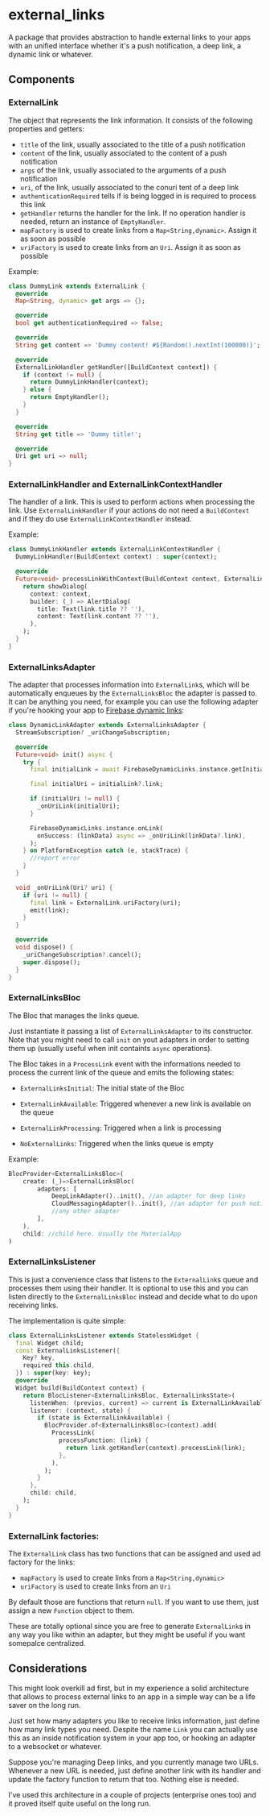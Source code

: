 # external_links

A package that provides abstraction to handle external links to your apps with an unified interface whether it's a push notification, a deep link, a dynamic link or whatever.

## Components
### ExternalLink
The object that represents the link information. It consists of the following properties and getters:
- `title` of the link, usually associated to the title of a push notification
- `content` of the link, usually associated to the content of a push notification
- `args` of the link, usually associated to the arguments of a push notification
- `uri`, of the link, usually associated to the conuri tent of a deep link
- `authenticationRequired` tells if is being logged in is required to process this link
- `getHandler` returns the handler for the link. If no operation handler is needed, return an instance of `EmptyHandler`.
- `mapFactory` is used to create links from a `Map<String,dynamic>`. Assign it as soon as possible
- `uriFactory` is used to create links from an `Uri`. Assign it as soon as possible

Example:
```dart
class DummyLink extends ExternalLink {
  @override
  Map<String, dynamic> get args => {};

  @override
  bool get authenticationRequired => false;

  @override
  String get content => 'Dummy content! #${Random().nextInt(100000)}';

  @override
  ExternalLinkHandler getHandler([BuildContext context]) {
    if (context != null) {
      return DummyLinkHandler(context);
    } else {
      return EmptyHandler();
    }
  }

  @override
  String get title => 'Dummy title!';

  @override
  Uri get uri => null;
}
```

### ExternalLinkHandler and ExternalLinkContextHandler
The handler of a link. This is used to perform actions when processing the link.
Use `ExternalLinkHandler` if your actions do not need a `BuildContext` and if they do use `ExternalLinkContextHandler` instead.

Example:
```dart
class DummyLinkHandler extends ExternalLinkContextHandler {
  DummyLinkHandler(BuildContext context) : super(context);

  @override
  Future<void> processLinkWithContext(BuildContext context, ExternalLink link) {
    return showDialog(
      context: context,
      builder: (_) => AlertDialog(
        title: Text(link.title ?? ''),
        content: Text(link.content ?? ''),
      ),
    );
  }
}
```

### ExternalLinksAdapter
The adapter that processes information into `ExternalLink`s, which will be automatically enqueues by the `ExternalLinksBloc` the adapter is passed to.
It can be anything you need, for example you can use the following adapter if you're hooking your app to [Firebase dynamic links](https://pub.dev/packages/firebase_dynamic_links/versions/2.0.0-dev.0):

```dart
class DynamicLinkAdapter extends ExternalLinksAdapter {
  StreamSubscription? _uriChangeSubscription;

  @override
  Future<void> init() async {
    try {
      final initialLink = await FirebaseDynamicLinks.instance.getInitialLink();

      final initialUri = initialLink?.link;

      if (initialUri != null) {
        _onUriLink(initialUri);
      }

      FirebaseDynamicLinks.instance.onLink(
        onSuccess: (linkData) async => _onUriLink(linkData?.link),
      );
    } on PlatformException catch (e, stackTrace) {
      //report error
    }
  }

  void _onUriLink(Uri? uri) {
    if (uri != null) {
      final link = ExternalLink.uriFactory(uri);
      emit(link);
    }
  }

  @override
  void dispose() {
    _uriChangeSubscription?.cancel();
    super.dispose();
  }
}

```
### ExternalLinksBloc
The Bloc that manages the links queue.

Just instantiate it passing a list of `ExternalLinksAdapter` to its constructor.
Note that you might need to call `init` on yout adapters in order to setting them up (usually useful when init containts `async` operations).

The Bloc takes in a `ProcessLink` event with the informations needed to process the current link of the queue and emits the following states:

- `ExternalLinksInitial`: The initial state of the Bloc

- `ExternalLinkAvailable`: Triggered whenever a new link is available on the queue

- `ExternalLinkProcessing`: Triggered when a link is processing

- `NoExternalLinks`: Triggered when the links queue is empty

Example:
```dart
BlocProvider<ExternalLinksBloc>(
    create: (_)=>ExternalLinksBloc(
        adapters: [
            DeepLinkAdapter()..init(), //an adapter for deep links
            CloudMessagingAdapter()..init(), //an adapter for push notifications
            //any other adapter
        ],
    ),
    child: //child here. Usually the MaterialApp
)

```
### ExternalLinksListener
This is just a convenience class that listens to the `ExternalLink`s queue and processes them using their handler.
It is optional to use this and you can listen directly to the `ExternalLinksBloc` instead and decide what to do upon receiving links.

The implementation is quite simple:

```dart
class ExternalLinksListener extends StatelessWidget {
  final Widget child;
  const ExternalLinksListener({
    Key? key,
    required this.child,
  }) : super(key: key);
  @override
  Widget build(BuildContext context) {
    return BlocListener<ExternalLinksBloc, ExternalLinksState>(
      listenWhen: (previos, current) => current is ExternalLinkAvailable,
      listener: (context, state) {
        if (state is ExternalLinkAvailable) {
          BlocProvider.of<ExternalLinksBloc>(context).add(
            ProcessLink(
              processFunction: (link) {
                return link.getHandler(context).processLink(link);
              },
            ),
          );
        }
      },
      child: child,
    );
  }
}
```

### ExternalLink factories:
The `ExternalLink` class has two functions that can be assigned and used ad factory for the links:

- `mapFactory` is used to create links from a `Map<String,dynamic>`
- `uriFactory` is used to create links from an `Uri`

By default those are functions that return `null`. If you want to use them, just assign a new `Function` object to them.

These are totally optional since you are free to generate `ExternalLink`s in any way you like within an adapter, but they might be useful if you want somepalce centralized.

## Considerations
This might look overkill ad first, but in my experience a solid architecture that allows to process external links to an app in a simple way can be a life saver on the long run.

Just set how many adapters you like to receive links information, just define how many link types you need. Despite the name `Link` you can actually use this as an inside notification system in your app too, or hooking an adapter to a websocket or whatever.

Suppose you're managing Deep links, and you currently manage two URLs. Whenever a new URL is needed, just define another link with its handler and update the factory function to return that too. Nothing else is needed.

I've used this architecture in a couple of projects (enterprise ones too) and it proved itself quite useful on the long run.